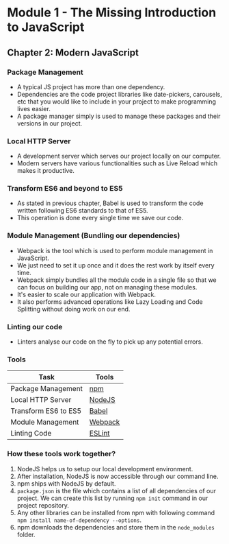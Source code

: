 # Module 1 - The Missing Introduction to JavaScript

## Chapter 2: Modern JavaScript

### Package Management

* A typical JS project has more than one dependency.
* Dependencies are the code project libraries like date-pickers, carousels, etc that you would like to include in your project to make programming lives easier. 
* A package manager simply is used to manage these packages and their versions in our project.

### Local HTTP Server

* A development server which serves our project locally on our computer.
* Modern servers have various functionalities such as Live Reload which makes it productive.

### Transform ES6 and beyond to ES5

* As stated in previous chapter, Babel is used to transform the code written following ES6 standards to that of ES5.
* This operation is done every single time we save our code.

### Module Management (Bundling our dependencies)

* Webpack is the tool which is used to perform module management in JavaScript.
* We just need to set it up once and it does the rest work by itself every time.
* Webpack simply bundles all the module code in a single file so that we can focus on building our app, not on managing these modules.
* It's easier to scale our application with Webpack.
* It also performs advanced operations like Lazy Loading and Code Splitting without doing work on our end.

### Linting our code

* Linters analyse our code on the fly to pick up any potential errors.

### Tools

| Task                  | Tools
| --------------        | -------------
|Package Management     | [npm](https://www.npmjs.com/)
| Local HTTP Server     | [NodeJS](https://nodejs.org/)
|Transform ES6 to ES5   | [Babel](https://babeljs.io/)
| Module Management     | [Webpack](https://webpack.js.org/)
| Linting Code          | [ESLint](https://eslint.org/)

### How these tools work together?

1. NodeJS helps us to setup our local development environment.
2. After installation, NodeJS is now accessible through our command line.
3. npm ships with NodeJS by default.
4. `package.json` is the file which contains a list of all dependencies of our project. We can create this list by running `npm init` command in our project repository.
5. Any other libraries can be installed from npm with following command
`npm install name-of-dependency --options`.
6. npm downloads the dependencies and store them in the `node_modules` folder.
